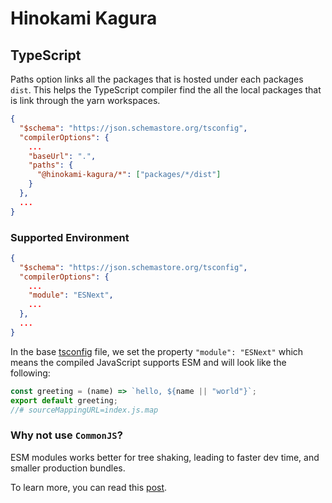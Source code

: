 # Hinokami Kagura

## TypeScript

Paths option links all the packages that is hosted under each packages `dist`. This helps the TypeScript compiler find the all the local packages that is link through the yarn workspaces.

```json
{
  "$schema": "https://json.schemastore.org/tsconfig",
  "compilerOptions": {
    ...
    "baseUrl": ".",
    "paths": {
      "@hinokami-kagura/*": ["packages/*/dist"]
    }
  },
  ...
}

```

### Supported Environment

```json
{
  "$schema": "https://json.schemastore.org/tsconfig",
  "compilerOptions": {
    ...
    "module": "ESNext",
    ...
  },
  ...
}

```

In the base [tsconfig](./tsconfig.json) file, we set the property `"module": "ESNext"` which means the compiled JavaScript supports ESM and will look like the following:

```JavaScript
const greeting = (name) => `hello, ${name || "world"}`;
export default greeting;
//# sourceMappingURL=index.js.map
```

### Why not use `CommonJS`?

ESM modules works better for tree shaking, leading to faster dev time, and smaller production bundles.

To learn more, you can read this [post](https://web.dev/articles/reduce-javascript-payloads-with-tree-shaking).
